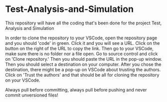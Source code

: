 # Test-Analysis-and-Simulation
This repository will have all the coding that's been done for the project Test, Analysis and Simulation

In order to clone the repository to your VSCode, open the repository page and you should 'code' in green. Click it and you will see a URL. Click on the button on the right of the URL to copy the link. Then go to your VSCode, make sure there is no folder nor a file open. Go to source control and click on 'Clone repository.' Then you should paste the URL in the pop-up window. Then you should select a destination on your computer. After you chose the destination, there might be a pop-up on VSCode about trusting the authors. Click on 'Trust the authors' and that should be all for cloning the repository on your VSCode. 

Always pull before committing, always pull before pushing and never commit unversioned files!
